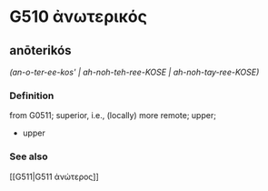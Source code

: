 # G510 ἀνωτερικός

## anōterikós

_(an-o-ter-ee-kos' | ah-noh-teh-ree-KOSE | ah-noh-tay-ree-KOSE)_

### Definition

from G0511; superior, i.e., (locally) more remote; upper; 

- upper

### See also

[[G511|G511 ἀνώτερος]]
